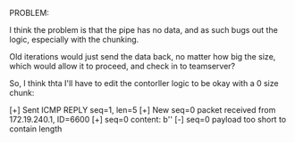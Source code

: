 PROBLEM:

I think the problem is that the pipe has no data, and as such bugs out the logic, especially with the chunking.

Old iterations would just send the data back, no matter how big the size, which would allow it to proceed, and check in to teamserver?

So, I think thta I'll have to edit the contorller logic to be okay with a 0 size chunk:

[+] Sent ICMP REPLY seq=1, len=5
[+] New seq=0 packet received from 172.19.240.1, ID=6600
[+] seq=0 content: b''
[-] seq=0 payload too short to contain length